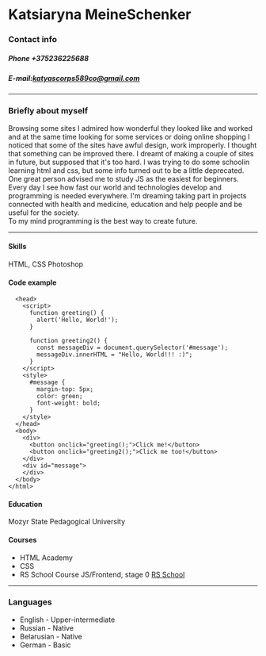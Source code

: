 # Katsiaryna MeineSchenker
### Contact info
##### Phone +375236225688

##### E-mail:katyascorps589co@gmail.com
--- 
### Briefly about myself
Browsing some sites I admired how wonderful they looked like and worked and at the same time looking for some services or doing online shopping I noticed that some of the sites have awful design, work improperly. I thought that something can be improved there. I dreamt of making a couple of sites in future, but supposed that it's too hard. I was trying to do some schoolin learning html and css, but  some info turned out to be a little deprecated. 
One great person advised me to study JS as the easiest for beginners. Every day I see how fast our world and technologies develop and programming is needed everywhere. I'm dreaming taking part in projects connected with health and medicine, education and help people and be useful for the society.  
To my mind programming is the best way to create future.  

---
#### Skills 
HTML, CSS 
Photoshop
#### Code example

``` <html>
  <head>
    <script>
      function greeting() {
        alert('Hello, World!');
      }

      function greeting2() {
        const messageDiv = document.querySelector('#message');
        messageDiv.innerHTML = "Hello, World!!! :)";
      }
    </script>
    <style>
      #message {
        margin-top: 5px;
        color: green;
        font-weight: bold;
      }
    </style>
  </head>
  <body>
    <div>
      <button onclick="greeting();">Click me!</button>
      <button onclick="greeting2();">Click me too!</button>
    </div>
    <div id="message">
    </div>
  </body>
</html>
```

#### Education
Mozyr State Pedagogical University
#### Courses
* HTML Academy
* CSS
* RS School Course JS/Frontend, stage 0 [RS School](rs.school)
---
### Languages
* English - Upper-intermediate
* Russian - Native
* Belarusian - Native
* German - Basic
